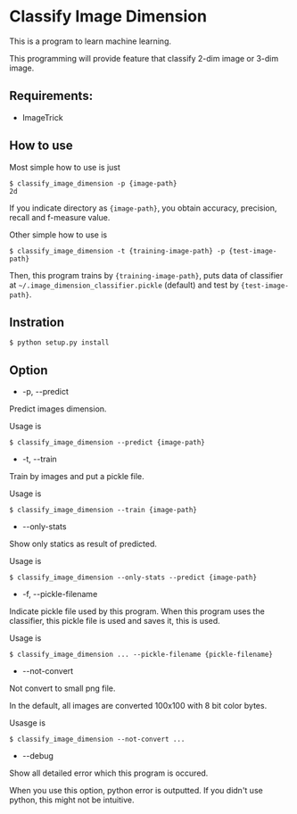 Classify Image Dimension
==========================

This is a program to learn machine learning.

This programming will provide feature that classify 2-dim image or 3-dim image.

## Requirements:

- ImageTrick

## How to use

Most simple how to use is just

```
$ classify_image_dimension -p {image-path}
2d
```

If you indicate directory as `{image-path}`, you obtain accuracy, precision,
recall and f-measure value.

Other simple how to use is

```
$ classify_image_dimension -t {training-image-path} -p {test-image-path}
```

Then, this program trains by `{training-image-path}`, puts data of classifier
at `~/.image_dimension_classifier.pickle` (default) and test by
`{test-image-path}`.

## Instration

```
$ python setup.py install
```

## Option

* -p, --predict

Predict images dimension.

Usage is

```
$ classify_image_dimension --predict {image-path}
```

* -t, --train

Train by images and put a pickle file.

Usage is

```
$ classify_image_dimension --train {image-path}
```

* --only-stats

Show only statics as result of predicted.

Usage is

```
$ classify_image_dimension --only-stats --predict {image-path}
```

* -f, --pickle-filename

Indicate pickle file used by this program.
When this program uses the classifier, this pickle file is used
and saves it, this is used.

Usage is

```
$ classify_image_dimension ... --pickle-filename {pickle-filename}
```

* --not-convert

Not convert to small png file.

In the default, all images are converted 100x100 with 8 bit color bytes.

Usasge is

```
$ classify_image_dimension --not-convert ...
```

* --debug

Show all detailed error which this program is occured.

When you use this option, python error is outputted.
If you didn't use python, this might not be intuitive.
